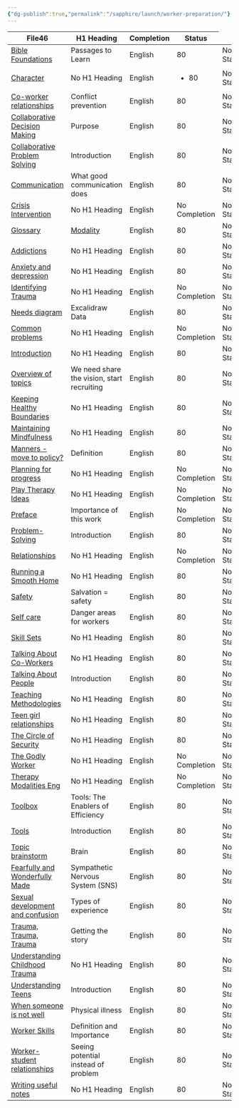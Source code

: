 ```yaml
---
{"dg-publish":true,"permalink":"/sapphire/launch/worker-preparation/"}
---
```


<div><table class="dataview table-view-table"><thead class="table-view-thead"><tr class="table-view-tr-header"><th class="table-view-th"><span>File</span><span class="dataview small-text">46</span></th><th class="table-view-th"><span>H1 Heading</span></th><th class="table-view-th"><span>Completion</span></th><th class="table-view-th"><span>Status</span></th></tr></thead><tbody class="table-view-tbody"><tr><td><span><a data-tooltip-position="top" aria-label="Recovery worker training/Training Manual/Bible Foundations.md" data-href="Recovery worker training/Training Manual/Bible Foundations.md" href="Recovery worker training/Training Manual/Bible Foundations.md" class="internal-link" target="_blank" rel="noopener">Bible Foundations</a></span></td><td><span>Passages to Learn</span></td><td><span>English</span></td><td><span>80</span></td><td><span>No Status</span></td></tr><tr><td><span><a data-tooltip-position="top" aria-label="Recovery worker training/Training Manual/Character.md" data-href="Recovery worker training/Training Manual/Character.md" href="Recovery worker training/Training Manual/Character.md" class="internal-link" target="_blank" rel="noopener">Character</a></span></td><td><span>No H1 Heading</span></td><td><span>English</span></td><td><ul class="dataview dataview-ul dataview-result-list-ul"><li class="dataview-result-list-li"><span>80</span></li></ul></td><td><span>No Status</span></td></tr><tr><td><span><a data-tooltip-position="top" aria-label="Recovery worker training/Training Manual/Co-worker relationships.md" data-href="Recovery worker training/Training Manual/Co-worker relationships.md" href="Recovery worker training/Training Manual/Co-worker relationships.md" class="internal-link" target="_blank" rel="noopener">Co-worker relationships</a></span></td><td><span>Conflict prevention</span></td><td><span>English</span></td><td><span>80</span></td><td><span>No Status</span></td></tr><tr><td><span><a data-tooltip-position="top" aria-label="Recovery worker training/Training Manual/Collaborative Decision Making.md" data-href="Recovery worker training/Training Manual/Collaborative Decision Making.md" href="Recovery worker training/Training Manual/Collaborative Decision Making.md" class="internal-link" target="_blank" rel="noopener">Collaborative Decision Making</a></span></td><td><span>Purpose</span></td><td><span>English</span></td><td><span>80</span></td><td><span>No Status</span></td></tr><tr><td><span><a data-tooltip-position="top" aria-label="Recovery worker training/Training Manual/Collaborative Problem Solving.md" data-href="Recovery worker training/Training Manual/Collaborative Problem Solving.md" href="Recovery worker training/Training Manual/Collaborative Problem Solving.md" class="internal-link" target="_blank" rel="noopener">Collaborative Problem Solving</a></span></td><td><span>Introduction</span></td><td><span>English</span></td><td><span>80</span></td><td><span>No Status</span></td></tr><tr><td><span><a data-tooltip-position="top" aria-label="Recovery worker training/Training Manual/Communication.md" data-href="Recovery worker training/Training Manual/Communication.md" href="Recovery worker training/Training Manual/Communication.md" class="internal-link" target="_blank" rel="noopener">Communication</a></span></td><td><span>What good communication does</span></td><td><span>English</span></td><td><span>80</span></td><td><span>No Status</span></td></tr><tr><td><span><a data-tooltip-position="top" aria-label="Recovery worker training/Training Manual/Crisis Intervention.md" data-href="Recovery worker training/Training Manual/Crisis Intervention.md" href="Recovery worker training/Training Manual/Crisis Intervention.md" class="internal-link" target="_blank" rel="noopener">Crisis Intervention</a></span></td><td><span>No H1 Heading</span></td><td><span>English</span></td><td><span>No Completion</span></td><td><span>No Status</span></td></tr><tr><td><span><a data-tooltip-position="top" aria-label="Recovery worker training/Training Manual/Glossary.md" data-href="Recovery worker training/Training Manual/Glossary.md" href="Recovery worker training/Training Manual/Glossary.md" class="internal-link" target="_blank" rel="noopener">Glossary</a></span></td><td><span><a href="Glossary/Modality.md" data-href="Glossary/Modality.md" class="internal-link glossary-entry" target="_blank" rel="noopener">Modality</a></span></td><td><span>English</span></td><td><span>80</span></td><td><span>No Status</span></td></tr><tr><td><span><a data-tooltip-position="top" aria-label="Recovery worker training/Training Manual/Healing and Growth/Addictions.md" data-href="Recovery worker training/Training Manual/Healing and Growth/Addictions.md" href="Recovery worker training/Training Manual/Healing and Growth/Addictions.md" class="internal-link" target="_blank" rel="noopener">Addictions</a></span></td><td><span>No H1 Heading</span></td><td><span>English</span></td><td><span>80</span></td><td><span>No Status</span></td></tr><tr><td><span><a data-tooltip-position="top" aria-label="Recovery worker training/Training Manual/Healing and Growth/Anxiety and depression.md" data-href="Recovery worker training/Training Manual/Healing and Growth/Anxiety and depression.md" href="Recovery worker training/Training Manual/Healing and Growth/Anxiety and depression.md" class="internal-link" target="_blank" rel="noopener">Anxiety and depression</a></span></td><td><span>No H1 Heading</span></td><td><span>English</span></td><td><span>80</span></td><td><span>No Status</span></td></tr><tr><td><span><a data-tooltip-position="top" aria-label="Recovery worker training/Training Manual/Healing and Growth/Identifying Trauma.md" data-href="Recovery worker training/Training Manual/Healing and Growth/Identifying Trauma.md" href="Recovery worker training/Training Manual/Healing and Growth/Identifying Trauma.md" class="internal-link" target="_blank" rel="noopener">Identifying Trauma</a></span></td><td><span>No H1 Heading</span></td><td><span>English</span></td><td><span>No Completion</span></td><td><span>No Status</span></td></tr><tr><td><span><a data-tooltip-position="top" aria-label="Recovery worker training/Training Manual/Healing and Growth/Needs diagram.md" data-href="Recovery worker training/Training Manual/Healing and Growth/Needs diagram.md" href="Recovery worker training/Training Manual/Healing and Growth/Needs diagram.md" class="internal-link" target="_blank" rel="noopener">Needs diagram</a></span></td><td><span>Excalidraw Data</span></td><td><span>English</span></td><td><span>80</span></td><td><span>No Status</span></td></tr><tr><td><span><a data-tooltip-position="top" aria-label="Recovery worker training/Training Manual/Introduction/Common problems.md" data-href="Recovery worker training/Training Manual/Introduction/Common problems.md" href="Recovery worker training/Training Manual/Introduction/Common problems.md" class="internal-link" target="_blank" rel="noopener">Common problems</a></span></td><td><span>No H1 Heading</span></td><td><span>English</span></td><td><span>No Completion</span></td><td><span>No Status</span></td></tr><tr><td><span><a data-tooltip-position="top" aria-label="Recovery worker training/Training Manual/Introduction/Introduction.md" data-href="Recovery worker training/Training Manual/Introduction/Introduction.md" href="Recovery worker training/Training Manual/Introduction/Introduction.md" class="internal-link" target="_blank" rel="noopener">Introduction</a></span></td><td><span>No H1 Heading</span></td><td><span>English</span></td><td><span>80</span></td><td><span>No Status</span></td></tr><tr><td><span><a data-tooltip-position="top" aria-label="Recovery worker training/Training Manual/Introduction/Overview of topics.md" data-href="Recovery worker training/Training Manual/Introduction/Overview of topics.md" href="Recovery worker training/Training Manual/Introduction/Overview of topics.md" class="internal-link" target="_blank" rel="noopener">Overview of topics</a></span></td><td><span>We need share the vision, start recruiting</span></td><td><span>English</span></td><td><span>80</span></td><td><span>No Status</span></td></tr><tr><td><span><a data-tooltip-position="top" aria-label="Recovery worker training/Training Manual/Keeping Healthy Boundaries.md" data-href="Recovery worker training/Training Manual/Keeping Healthy Boundaries.md" href="Recovery worker training/Training Manual/Keeping Healthy Boundaries.md" class="internal-link" target="_blank" rel="noopener">Keeping Healthy Boundaries</a></span></td><td><span>No H1 Heading</span></td><td><span>English</span></td><td><span>80</span></td><td><span>No Status</span></td></tr><tr><td><span><a data-tooltip-position="top" aria-label="Recovery worker training/Training Manual/Maintaining Mindfulness.md" data-href="Recovery worker training/Training Manual/Maintaining Mindfulness.md" href="Recovery worker training/Training Manual/Maintaining Mindfulness.md" class="internal-link" target="_blank" rel="noopener">Maintaining Mindfulness</a></span></td><td><span>No H1 Heading</span></td><td><span>English</span></td><td><span>80</span></td><td><span>No Status</span></td></tr><tr><td><span><a data-tooltip-position="top" aria-label="Recovery worker training/Training Manual/Manners - move to policy?.md" data-href="Recovery worker training/Training Manual/Manners - move to policy?.md" href="Recovery worker training/Training Manual/Manners - move to policy?.md" class="internal-link" target="_blank" rel="noopener">Manners - move to policy?</a></span></td><td><span>Definition</span></td><td><span>English</span></td><td><span>80</span></td><td><span>No Status</span></td></tr><tr><td><span><a data-tooltip-position="top" aria-label="Recovery worker training/Training Manual/Planning for progress.md" data-href="Recovery worker training/Training Manual/Planning for progress.md" href="Recovery worker training/Training Manual/Planning for progress.md" class="internal-link" target="_blank" rel="noopener">Planning for progress</a></span></td><td><span>No H1 Heading</span></td><td><span>English</span></td><td><span>No Completion</span></td><td><span>No Status</span></td></tr><tr><td><span><a data-tooltip-position="top" aria-label="Recovery worker training/Training Manual/Play Therapy Ideas.md" data-href="Recovery worker training/Training Manual/Play Therapy Ideas.md" href="Recovery worker training/Training Manual/Play Therapy Ideas.md" class="internal-link" target="_blank" rel="noopener">Play Therapy Ideas</a></span></td><td><span>No H1 Heading</span></td><td><span>English</span></td><td><span>No Completion</span></td><td><span>No Status</span></td></tr><tr><td><span><a data-tooltip-position="top" aria-label="Recovery worker training/Training Manual/Preface.md" data-href="Recovery worker training/Training Manual/Preface.md" href="Recovery worker training/Training Manual/Preface.md" class="internal-link" target="_blank" rel="noopener">Preface</a></span></td><td><span>Importance of this work</span></td><td><span>English</span></td><td><span>No Completion</span></td><td><span>No Status</span></td></tr><tr><td><span><a data-tooltip-position="top" aria-label="Recovery worker training/Training Manual/Problem-Solving.md" data-href="Recovery worker training/Training Manual/Problem-Solving.md" href="Recovery worker training/Training Manual/Problem-Solving.md" class="internal-link" target="_blank" rel="noopener">Problem-Solving</a></span></td><td><span>Introduction</span></td><td><span>English</span></td><td><span>80</span></td><td><span>No Status</span></td></tr><tr><td><span><a data-tooltip-position="top" aria-label="Recovery worker training/Training Manual/Relationships.md" data-href="Recovery worker training/Training Manual/Relationships.md" href="Recovery worker training/Training Manual/Relationships.md" class="internal-link" target="_blank" rel="noopener">Relationships</a></span></td><td><span>No H1 Heading</span></td><td><span>English</span></td><td><span>No Completion</span></td><td><span>No Status</span></td></tr><tr><td><span><a data-tooltip-position="top" aria-label="Recovery worker training/Training Manual/Running a Smooth Home.md" data-href="Recovery worker training/Training Manual/Running a Smooth Home.md" href="Recovery worker training/Training Manual/Running a Smooth Home.md" class="internal-link" target="_blank" rel="noopener">Running a Smooth Home</a></span></td><td><span>No H1 Heading</span></td><td><span>English</span></td><td><span>80</span></td><td><span>No Status</span></td></tr><tr><td><span><a data-tooltip-position="top" aria-label="Recovery worker training/Training Manual/Safety.md" data-href="Recovery worker training/Training Manual/Safety.md" href="Recovery worker training/Training Manual/Safety.md" class="internal-link" target="_blank" rel="noopener">Safety</a></span></td><td><span>Salvation = safety</span></td><td><span>English</span></td><td><span>80</span></td><td><span>No Status</span></td></tr><tr><td><span><a data-tooltip-position="top" aria-label="Recovery worker training/Training Manual/Self care.md" data-href="Recovery worker training/Training Manual/Self care.md" href="Recovery worker training/Training Manual/Self care.md" class="internal-link" target="_blank" rel="noopener">Self care</a></span></td><td><span>Danger areas for workers</span></td><td><span>English</span></td><td><span>80</span></td><td><span>No Status</span></td></tr><tr><td><span><a data-tooltip-position="top" aria-label="Recovery worker training/Training Manual/Skill Sets.md" data-href="Recovery worker training/Training Manual/Skill Sets.md" href="Recovery worker training/Training Manual/Skill Sets.md" class="internal-link" target="_blank" rel="noopener">Skill Sets</a></span></td><td><span>No H1 Heading</span></td><td><span>English</span></td><td><span>80</span></td><td><span>No Status</span></td></tr><tr><td><span><a data-tooltip-position="top" aria-label="Recovery worker training/Training Manual/Talking About Co-Workers.md" data-href="Recovery worker training/Training Manual/Talking About Co-Workers.md" href="Recovery worker training/Training Manual/Talking About Co-Workers.md" class="internal-link" target="_blank" rel="noopener">Talking About Co-Workers</a></span></td><td><span>No H1 Heading</span></td><td><span>English</span></td><td><span>80</span></td><td><span>No Status</span></td></tr><tr><td><span><a data-tooltip-position="top" aria-label="Recovery worker training/Training Manual/Talking About People.md" data-href="Recovery worker training/Training Manual/Talking About People.md" href="Recovery worker training/Training Manual/Talking About People.md" class="internal-link" target="_blank" rel="noopener">Talking About People</a></span></td><td><span>Introduction</span></td><td><span>English</span></td><td><span>80</span></td><td><span>No Status</span></td></tr><tr><td><span><a data-tooltip-position="top" aria-label="Recovery worker training/Training Manual/Teaching Methodologies.md" data-href="Recovery worker training/Training Manual/Teaching Methodologies.md" href="Recovery worker training/Training Manual/Teaching Methodologies.md" class="internal-link" target="_blank" rel="noopener">Teaching Methodologies</a></span></td><td><span>No H1 Heading</span></td><td><span>English</span></td><td><span>80</span></td><td><span>No Status</span></td></tr><tr><td><span><a data-tooltip-position="top" aria-label="Recovery worker training/Training Manual/Teen girl relationships.md" data-href="Recovery worker training/Training Manual/Teen girl relationships.md" href="Recovery worker training/Training Manual/Teen girl relationships.md" class="internal-link" target="_blank" rel="noopener">Teen girl relationships</a></span></td><td><span>No H1 Heading</span></td><td><span>English</span></td><td>80</td><td><span>No Status</span></td></tr><tr><td><span><a data-tooltip-position="top" aria-label="Recovery worker training/Training Manual/The Circle of Security.md" data-href="Recovery worker training/Training Manual/The Circle of Security.md" href="Recovery worker training/Training Manual/The Circle of Security.md" class="internal-link" target="_blank" rel="noopener">The Circle of Security</a></span></td><td><span>No H1 Heading</span></td><td><span>English</span></td><td>80</td><td><span>No Status</span></td></tr><tr><td><span><a data-tooltip-position="top" aria-label="Recovery worker training/Training Manual/The Godly Worker.md" data-href="Recovery worker training/Training Manual/The Godly Worker.md" href="Recovery worker training/Training Manual/The Godly Worker.md" class="internal-link" target="_blank" rel="noopener">The Godly Worker</a></span></td><td><span>No H1 Heading</span></td><td><span>English</span></td><td><span>No Completion</span></td><td><span>No Status</span></td></tr><tr><td><span><a data-tooltip-position="top" aria-label="Recovery worker training/Training Manual/Therapy Modalities Eng.md" data-href="Recovery worker training/Training Manual/Therapy Modalities Eng.md" href="Recovery worker training/Training Manual/Therapy Modalities Eng.md" class="internal-link" target="_blank" rel="noopener">Therapy Modalities Eng</a></span></td><td><span>No H1 Heading</span></td><td><span>English</span></td><td><span>No Completion</span></td><td><span>No Status</span></td></tr><tr><td><span><a data-tooltip-position="top" aria-label="Recovery worker training/Training Manual/Toolbox.md" data-href="Recovery worker training/Training Manual/Toolbox.md" href="Recovery worker training/Training Manual/Toolbox.md" class="internal-link" target="_blank" rel="noopener">Toolbox</a></span></td><td><span>Tools: The Enablers of Efficiency</span></td><td><span>English</span></td><td><span>80</span></td><td><span>No Status</span></td></tr><tr><td><span><a data-tooltip-position="top" aria-label="Recovery worker training/Training Manual/Tools.md" data-href="Recovery worker training/Training Manual/Tools.md" href="Recovery worker training/Training Manual/Tools.md" class="internal-link" target="_blank" rel="noopener">Tools</a></span></td><td><span>Introduction</span></td><td><span>English</span></td><td><span>80</span></td><td><span>No Status</span></td></tr><tr><td><span><a data-tooltip-position="top" aria-label="Recovery worker training/Training Manual/Topic brainstorm.md" data-href="Recovery worker training/Training Manual/Topic brainstorm.md" href="Recovery worker training/Training Manual/Topic brainstorm.md" class="internal-link" target="_blank" rel="noopener">Topic brainstorm</a></span></td><td><span>Brain</span></td><td><span>English</span></td><td><span>80</span></td><td><span>No Status</span></td></tr><tr><td><span><a data-tooltip-position="top" aria-label="Recovery worker training/Training Manual/Understanding Teens/Fearfully and Wonderfully Made.md" data-href="Recovery worker training/Training Manual/Understanding Teens/Fearfully and Wonderfully Made.md" href="Recovery worker training/Training Manual/Understanding Teens/Fearfully and Wonderfully Made.md" class="internal-link" target="_blank" rel="noopener">Fearfully and Wonderfully Made</a></span></td><td><span>Sympathetic Nervous System (SNS) </span></td><td><span>English</span></td><td><span>80</span></td><td><span>No Status</span></td></tr><tr><td><span><a data-tooltip-position="top" aria-label="Recovery worker training/Training Manual/Understanding Teens/Sexual development and confusion.md" data-href="Recovery worker training/Training Manual/Understanding Teens/Sexual development and confusion.md" href="Recovery worker training/Training Manual/Understanding Teens/Sexual development and confusion.md" class="internal-link" target="_blank" rel="noopener">Sexual development and confusion</a></span></td><td><span>Types of experience</span></td><td><span>English</span></td><td>80</td><td><span>No Status</span></td></tr><tr><td><span><a data-tooltip-position="top" aria-label="Recovery worker training/Training Manual/Understanding Teens/Trauma, Trauma, Trauma.md" data-href="Recovery worker training/Training Manual/Understanding Teens/Trauma, Trauma, Trauma.md" href="Recovery worker training/Training Manual/Understanding Teens/Trauma, Trauma, Trauma.md" class="internal-link" target="_blank" rel="noopener">Trauma, Trauma, Trauma</a></span></td><td><span>Getting the story</span></td><td><span>English</span></td><td><span>80</span></td><td><span>No Status</span></td></tr><tr><td><span><a data-tooltip-position="top" aria-label="Recovery worker training/Training Manual/Understanding Teens/Understanding Childhood Trauma.md" data-href="Recovery worker training/Training Manual/Understanding Teens/Understanding Childhood Trauma.md" href="Recovery worker training/Training Manual/Understanding Teens/Understanding Childhood Trauma.md" class="internal-link" target="_blank" rel="noopener">Understanding Childhood Trauma</a></span></td><td><span>No H1 Heading</span></td><td><span>English</span></td><td>80</td><td><span>No Status</span></td></tr><tr><td><span><a data-tooltip-position="top" aria-label="Recovery worker training/Training Manual/Understanding Teens/Understanding Teens.md" data-href="Recovery worker training/Training Manual/Understanding Teens/Understanding Teens.md" href="Recovery worker training/Training Manual/Understanding Teens/Understanding Teens.md" class="internal-link" target="_blank" rel="noopener">Understanding Teens</a></span></td><td><span>Introduction</span></td><td><span>English</span></td><td><span>80</span></td><td><span>No Status</span></td></tr><tr><td><span><a data-tooltip-position="top" aria-label="Recovery worker training/Training Manual/When someone is not well.md" data-href="Recovery worker training/Training Manual/When someone is not well.md" href="Recovery worker training/Training Manual/When someone is not well.md" class="internal-link" target="_blank" rel="noopener">When someone is not well</a></span></td><td><span>Physical illness</span></td><td><span>English</span></td><td><span>80</span></td><td><span>No Status</span></td></tr><tr><td><span><a data-tooltip-position="top" aria-label="Recovery worker training/Training Manual/Worker Skills.md" data-href="Recovery worker training/Training Manual/Worker Skills.md" href="Recovery worker training/Training Manual/Worker Skills.md" class="internal-link" target="_blank" rel="noopener">Worker Skills</a></span></td><td><span>Definition and Importance</span></td><td><span>English</span></td><td><span>80</span></td><td><span>No Status</span></td></tr><tr><td><span><a data-tooltip-position="top" aria-label="Recovery worker training/Training Manual/Worker-student relationships.md" data-href="Recovery worker training/Training Manual/Worker-student relationships.md" href="Recovery worker training/Training Manual/Worker-student relationships.md" class="internal-link" target="_blank" rel="noopener">Worker-student relationships</a></span></td><td><span>Seeing potential instead of problem </span></td><td><span>English</span></td><td><span>80</span></td><td><span>No Status</span></td></tr><tr><td><span><a data-tooltip-position="top" aria-label="Recovery worker training/Training Manual/Writing useful notes.md" data-href="Recovery worker training/Training Manual/Writing useful notes.md" href="Recovery worker training/Training Manual/Writing useful notes.md" class="internal-link" target="_blank" rel="noopener">Writing useful notes</a></span></td><td><span>No H1 Heading</span></td><td><span>English</span></td><td><span>80</span></td><td><span>No Status</span></td></tr></tbody></table></div>

